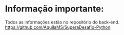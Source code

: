 # Informação importante:
Todos as informações estão no repositório do back-end.
https://github.com/AquilaMS/SuperaDesafio-Python
